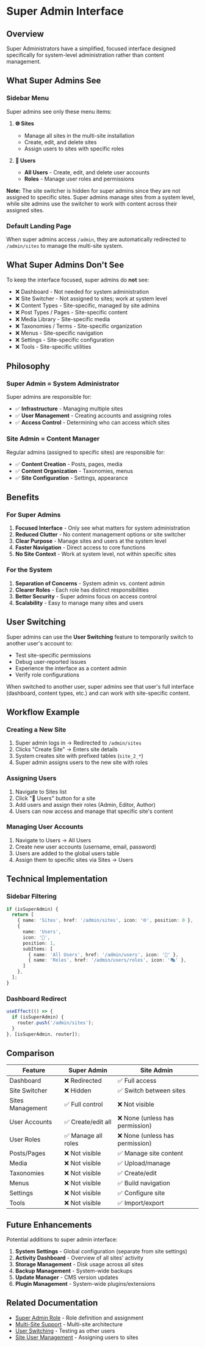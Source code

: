 # Super Admin Interface

## Overview

Super Administrators have a simplified, focused interface designed specifically for system-level administration rather than content management.

## What Super Admins See

### Sidebar Menu

Super admins see only these menu items:

1. **🌐 Sites**
   - Manage all sites in the multi-site installation
   - Create, edit, and delete sites
   - Assign users to sites with specific roles

2. **👥 Users**
   - **All Users** - Create, edit, and delete user accounts
   - **Roles** - Manage user roles and permissions

**Note:** The site switcher is hidden for super admins since they are not assigned to specific sites. Super admins manage sites from a system level, while site admins use the switcher to work with content across their assigned sites.

### Default Landing Page

When super admins access `/admin`, they are automatically redirected to `/admin/sites` to manage the multi-site system.

## What Super Admins Don't See

To keep the interface focused, super admins do **not** see:

- ❌ Dashboard - Not needed for system administration
- ❌ Site Switcher - Not assigned to sites; work at system level
- ❌ Content Types - Site-specific, managed by site admins
- ❌ Post Types / Pages - Site-specific content
- ❌ Media Library - Site-specific media
- ❌ Taxonomies / Terms - Site-specific organization
- ❌ Menus - Site-specific navigation
- ❌ Settings - Site-specific configuration
- ❌ Tools - Site-specific utilities

## Philosophy

### Super Admin = System Administrator

Super admins are responsible for:
- ✅ **Infrastructure** - Managing multiple sites
- ✅ **User Management** - Creating accounts and assigning roles
- ✅ **Access Control** - Determining who can access which sites

### Site Admin = Content Manager

Regular admins (assigned to specific sites) are responsible for:
- ✅ **Content Creation** - Posts, pages, media
- ✅ **Content Organization** - Taxonomies, menus
- ✅ **Site Configuration** - Settings, appearance

## Benefits

### For Super Admins

1. **Focused Interface** - Only see what matters for system administration
2. **Reduced Clutter** - No content management options or site switcher
3. **Clear Purpose** - Manage sites and users at the system level
4. **Faster Navigation** - Direct access to core functions
5. **No Site Context** - Work at system level, not within specific sites

### For the System

1. **Separation of Concerns** - System admin vs. content admin
2. **Clearer Roles** - Each role has distinct responsibilities
3. **Better Security** - Super admins focus on access control
4. **Scalability** - Easy to manage many sites and users

## User Switching

Super admins can use the **User Switching** feature to temporarily switch to another user's account to:
- Test site-specific permissions
- Debug user-reported issues
- Experience the interface as a content admin
- Verify role configurations

When switched to another user, super admins see that user's full interface (dashboard, content types, etc.) and can work with site-specific content.

## Workflow Example

### Creating a New Site

1. Super admin logs in → Redirected to `/admin/sites`
2. Clicks "Create Site" → Enters site details
3. System creates site with prefixed tables (`site_2_*`)
4. Super admin assigns users to the new site with roles

### Assigning Users

1. Navigate to Sites list
2. Click "👥 Users" button for a site
3. Add users and assign their roles (Admin, Editor, Author)
4. Users can now access and manage that specific site's content

### Managing User Accounts

1. Navigate to Users → All Users
2. Create new user accounts (username, email, password)
3. Users are added to the global users table
4. Assign them to specific sites via Sites → Users

## Technical Implementation

### Sidebar Filtering

```typescript
if (isSuperAdmin) {
  return [
    { name: 'Sites', href: '/admin/sites', icon: '🌐', position: 0 },
    { 
      name: 'Users', 
      icon: '👥', 
      position: 1,
      subItems: [
        { name: 'All Users', href: '/admin/users', icon: '👤' },
        { name: 'Roles', href: '/admin/users/roles', icon: '🎭' },
      ]
    },
  ];
}
```

### Dashboard Redirect

```typescript
useEffect(() => {
  if (isSuperAdmin) {
    router.push('/admin/sites');
  }
}, [isSuperAdmin, router]);
```

## Comparison

| Feature | Super Admin | Site Admin |
|---------|-------------|------------|
| Dashboard | ❌ Redirected | ✅ Full access |
| Site Switcher | ❌ Hidden | ✅ Switch between sites |
| Sites Management | ✅ Full control | ❌ Not visible |
| User Accounts | ✅ Create/edit all | ❌ None (unless has permission) |
| User Roles | ✅ Manage all roles | ❌ None (unless has permission) |
| Posts/Pages | ❌ Not visible | ✅ Manage site content |
| Media | ❌ Not visible | ✅ Upload/manage |
| Taxonomies | ❌ Not visible | ✅ Create/edit |
| Menus | ❌ Not visible | ✅ Build navigation |
| Settings | ❌ Not visible | ✅ Configure site |
| Tools | ❌ Not visible | ✅ Import/export |

## Future Enhancements

Potential additions to super admin interface:

1. **System Settings** - Global configuration (separate from site settings)
2. **Activity Dashboard** - Overview of all sites' activity
3. **Storage Management** - Disk usage across all sites
4. **Backup Management** - System-wide backups
5. **Update Manager** - CMS version updates
6. **Plugin Management** - System-wide plugins/extensions

## Related Documentation

- [Super Admin Role](./SUPER_ADMIN.md) - Role definition and assignment
- [Multi-Site Support](./MULTI_SITE.md) - Multi-site architecture
- [User Switching](./USER_SWITCHING.md) - Testing as other users
- [Site User Management](./SITE_USER_MANAGEMENT.md) - Assigning users to sites


